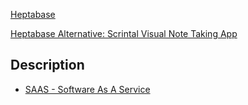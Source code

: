 [Heptabase](Heptabase.md)

[Heptabase Alternative: Scrintal Visual Note Taking App](https://www.scrintal.com/comparisons/heptabase-alternative)


## Description

* [SAAS - Software As A Service](../Software%20Catagories/SAAS%20-%20Software%20As%20A%20Service.md)
